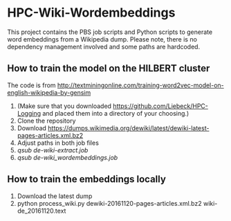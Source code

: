 # HPC-Wiki-Wordembeddings
This project contains the PBS job scripts and Python scripts to generate word embeddings from a Wikipedia dump.
Please note, there is no dependency management involved and some paths are hardcoded.

## How to train the model on the HILBERT cluster
The code is from http://textminingonline.com/training-word2vec-model-on-english-wikipedia-by-gensim


1. (Make sure that you downloaded https://github.com/Liebeck/HPC-Logging and placed them into a directory of your choosing.)
2. Clone the repository
3. Download https://dumps.wikimedia.org/dewiki/latest/dewiki-latest-pages-articles.xml.bz2
4. Adjust paths in both job files
5. *qsub de-wiki-extract.job*
6. *qsub de-wiki_wordembeddings.job*

## How to train the embeddings locally
1. Download the latest dump
2. python process_wiki.py dewiki-20161120-pages-articles.xml.bz2 wiki-de_20161120.text
